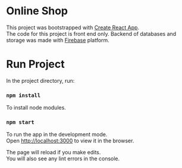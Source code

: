 # Online Shop

This project was bootstrapped with [Create React App](https://github.com/facebook/create-react-app).\
The code for this project is front end only. Backend of databases and storage was made with [Firebase](https://firebase.google.com/) platform.

# Run Project

In the project directory, run:

### `npm install`

To install node modules.

### `npm start`

To run the app in the development mode.\
Open [http://localhost:3000](http://localhost:3000) to view it in the browser.

The page will reload if you make edits.\
You will also see any lint errors in the console.